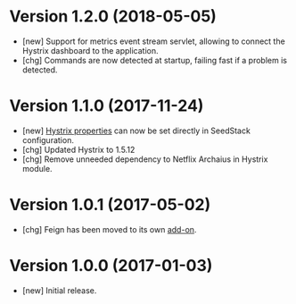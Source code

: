 # Version 1.2.0 (2018-05-05)

* [new] Support for metrics event stream servlet, allowing to connect the Hystrix dashboard to the application.
* [chg] Commands are now detected at startup, failing fast if a problem is detected.

# Version 1.1.0 (2017-11-24)

* [new] [Hystrix properties](https://github.com/Netflix/Hystrix/wiki/Configuration) can now be set directly in SeedStack configuration. 
* [chg] Updated Hystrix to 1.5.12
* [chg] Remove unneeded dependency to Netflix Archaius in Hystrix module.  

# Version 1.0.1 (2017-05-02)

* [chg] Feign has been moved to its own [add-on](https://github.com/seedstack/feign-addon).

# Version 1.0.0 (2017-01-03)

* [new] Initial release.
